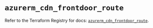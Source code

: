 # `azurerm_cdn_frontdoor_route`

Refer to the Terraform Registry for docs: [`azurerm_cdn_frontdoor_route`](https://registry.terraform.io/providers/hashicorp/azurerm/3.100.0/docs/resources/cdn_frontdoor_route).
